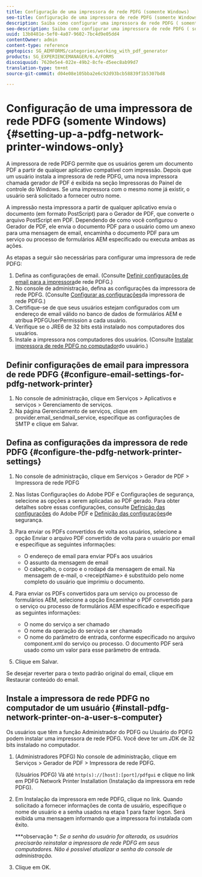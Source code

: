 ```yaml
---
title: Configuração de uma impressora de rede PDFG (somente Windows)
seo-title: Configuração de uma impressora de rede PDFG (somente Windows)
description: Saiba como configurar uma impressora de rede PDFG ( somente Windows )
seo-description: Saiba como configurar uma impressora de rede PDFG ( somente Windows )
uuid: 13b8481e-5ef0-4a07-9602-7bc4d9e05dd4
contentOwner: admin
content-type: reference
geptopics: SG_AEMFORMS/categories/working_with_pdf_generator
products: SG_EXPERIENCEMANAGER/6.4/FORMS
discoiquuid: 7620e5e4-022e-49b2-8cfe-d5eec8ab99d7
translation-type: tm+mt
source-git-commit: d04e08e105bba2e6c92d93bcb58839f1b5307bd8

---
```



# Configuração de uma impressora de rede PDFG (somente Windows) {#setting-up-a-pdfg-network-printer-windows-only}

A impressora de rede PDFG permite que os usuários gerem um documento PDF a partir de qualquer aplicativo compatível com impressão. Depois que um usuário instala a impressora de rede PDFG, uma nova impressora chamada gerador *de* PDF é exibida na seção Impressoras do Painel de controle do Windows. Se uma impressora com o mesmo nome já existir, o usuário será solicitado a fornecer outro nome.

A impressão nesta impressora a partir de qualquer aplicativo envia o documento (em formato PostScript) para o Gerador de PDF, que converte o arquivo PostScript em PDF. Dependendo de como você configurou o Gerador de PDF, ele envia o documento PDF para o usuário como um anexo para uma mensagem de email, encaminha o documento PDF para um serviço ou processo de formulários AEM especificado ou executa ambas as ações.

As etapas a seguir são necessárias para configurar uma impressora de rede PDFG:

1. Defina as configurações de email. (Consulte [Definir configurações de email para a impressora](setting-pdfg-network-printer-windows.md#configure-email-settings-for-pdfg-network-printer)de rede PDFG.)
1. No console de administração, defina as configurações da impressora de rede PDFG. (Consulte [Configurar as configurações](setting-pdfg-network-printer-windows.md#configure-the-pdfg-network-printer-settings)da impressora de rede PDFG.)
1. Certifique-se de que seus usuários estejam configurados com um endereço de email válido no banco de dados de formulários AEM e atribua PDFGUserPermission a cada usuário. <!-- Fix broken link See Setting up and organizing users -->
1. Verifique se o JRE6 de 32 bits está instalado nos computadores dos usuários.
1. Instale a impressora nos computadores dos usuários. (Consulte [Instalar impressora de rede PDFG no computador](setting-pdfg-network-printer-windows.md#install-pdfg-network-printer-on-a-user-s-computer)do usuário.)

## Definir configurações de email para impressora de rede PDFG {#configure-email-settings-for-pdfg-network-printer}

1. No console de administração, clique em Serviços > Aplicativos e serviços > Gerenciamento de serviços.
1. Na página Gerenciamento de serviços, clique em provider.email_sendmail_service, especifique as configurações de SMTP e clique em Salvar.

## Defina as configurações da impressora de rede PDFG {#configure-the-pdfg-network-printer-settings}

1. No console de administração, clique em Serviços > Gerador de PDF > Impressora de rede PDFG
1. Nas listas Configurações do Adobe PDF e Configurações de segurança, selecione as opções a serem aplicadas ao PDF gerado. Para obter detalhes sobre essas configurações, consulte [Definição das configurações](/help/forms/using/admin-help/configuring-pdf-settings.md#configuring-adobe-pdf-settings) do Adobe PDF e [Definição das configurações](/help/forms/using/admin-help/configuring-security-settings.md#configuring-security-settings)de segurança.
1. Para enviar os PDFs convertidos de volta aos usuários, selecione a opção Enviar o arquivo PDF convertido de volta para o usuário por email e especifique as seguintes informações:

   * O endereço de email para enviar PDFs aos usuários
   * O assunto da mensagem de email
   * O cabeçalho, o corpo e o rodapé da mensagem de email. Na mensagem de e-mail, o &lt;receiptName> é substituído pelo nome completo do usuário que imprimiu o documento.

1. Para enviar os PDFs convertidos para um serviço ou processo de formulários AEM, selecione a opção Encaminhar o PDF convertido para o serviço ou processo de formulários AEM especificado e especifique as seguintes informações:

   * O nome do serviço a ser chamado
   * O nome da operação do serviço a ser chamado
   * O nome do parâmetro de entrada, conforme especificado no arquivo component.xml do serviço ou processo. O documento PDF será usado como um valor para esse parâmetro de entrada.

1. Clique em Salvar.

Se desejar reverter para o texto padrão original do email, clique em Restaurar conteúdo do email.

## Instale a impressora de rede PDFG no computador de um usuário {#install-pdfg-network-printer-on-a-user-s-computer}

Os usuários que têm a função Administrador do PDFG ou Usuário do PDFG podem instalar uma impressora de rede PDFG. Você deve ter um JDK de 32 bits instalado no computador.

1. (Administradores PDFG) No console de administração, clique em Serviços > Gerador de PDF > Impressora de rede PDFG.

   (Usuários PDFG) Vá até `http(s)://[host]:[port]/pdfgui` e clique no link em PDFG Network Printer Installation (Instalação da impressora em rede PDFG).

1. Em Instalação da impressora em rede PDFG, clique no link. Quando solicitado a fornecer informações de conta de usuário, especifique o nome de usuário e a senha usados na etapa 1 para fazer logon. Será exibida uma mensagem informando que a impressora foi instalada com êxito.

   ***observação **: Se a senha do usuário for alterada, os usuários precisarão reinstalar a impressora de rede PDFG em seus computadores. Não é possível atualizar a senha do console de administração.*

1. Clique em OK.

